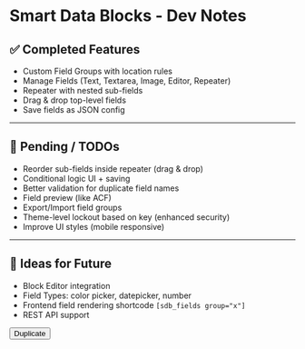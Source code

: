 # Smart Data Blocks - Dev Notes

## ✅ Completed Features
- Custom Field Groups with location rules
- Manage Fields (Text, Textarea, Image, Editor, Repeater)
- Repeater with nested sub-fields
- Drag & drop top-level fields
- Save fields as JSON config

---

## 🚧 Pending / TODOs
- Reorder sub-fields inside repeater (drag & drop)
- Conditional logic UI + saving
- Better validation for duplicate field names
- Field preview (like ACF)
- Export/Import field groups
- Theme-level lockout based on key (enhanced security)
- Improve UI styles (mobile responsive)

---

## 🧠 Ideas for Future
- Block Editor integration
- Field Types: color picker, datepicker, number
- Frontend field rendering shortcode `[sdb_fields group="x"]`
- REST API support



<button type="button" class="button sdb-duplicate-field">
  <span class="dashicons dashicons-admin-page"></span> Duplicate
</button>
